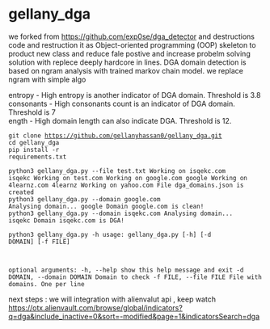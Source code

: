 # gellany_dga

we forked from https://github.com/exp0se/dga_detector and destructions code and restruction it as Object-oriented programming (OOP) skeleton to product new class and reduce fale postive and increase probelm solving solution with replece deeply hardcore in lines.
DGA domain detection is based on ngram analysis with trained markov chain model. we replace ngram with simple algo

entropy - High entropy is another indicator of DGA domain. Threshold is 3.8<br>
consonants - High consonants count is an indicator of DGA domain. Threshold is 7<br>
ength - High domain length can also indicate DGA. Threshold is 12.<br>

<code>git clone https://github.com/gellanyhassan0/gellany_dga.git</code><br>
<code>cd gellany_dga</code><br>
<code>pip install -r requirements.txt</code><br>

<code>python3 gellany_dga.py --file test.txt
Working on isqekc.com
isqekc
Working on test.com
Working on google.com
google
Working on 4learnz.com
4learnz
Working on yahoo.com
File dga_domains.json is created</code><br>
<code>python3 gellany_dga.py --domain google.com
Analysing domain...
google
Domain google.com is clean!</code><br>
<code>python3 gellany_dga.py --domain isqekc.com
Analysing domain...
isqekc
Domain isqekc.com is DGA!
</code><br>

<code>python3 gellany_dga.py -h
usage: gellany_dga.py [-h] [-d DOMAIN] [-f FILE]

optional arguments:
  -h, --help            show this help message and exit
  -d DOMAIN, --domain DOMAIN
                        Domain to check
  -f FILE, --file FILE  File with domains. One per line</code><br>

next steps :
   we will integration with alienvalut api , keep watch
 https://otx.alienvault.com/browse/global/indicators?q=dga&include_inactive=0&sort=-modified&page=1&indicatorsSearch=dga  
  
